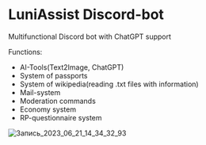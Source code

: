 # LuniAssist Discord-bot
Multifunctional Discord bot with ChatGPT support

Functions:
- AI-Tools(Text2Image, ChatGPT)
- System of passports
- System of wikipedia(reading .txt files with information)
- Mail-system
- Moderation commands
- Economy system
- RP-questionnaire system

![Запись_2023_06_21_14_34_32_93](https://github.com/NobleEpuz/Anticordium-Discord-Bot/assets/99038073/88f195cb-488b-4ee0-9e16-330304d7243e)
